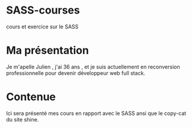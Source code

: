 # SASS-courses
cours et exercice sur le SASS

# Ma présentation
Je m'apelle Julien , j'ai 36 ans , et je suis actuellement en reconversion professionnelle pour devenir développeur web full stack.

# Contenue
Ici sera présenté mes cours en rapport avec le SASS ansi que le copy-cat du site shine.
